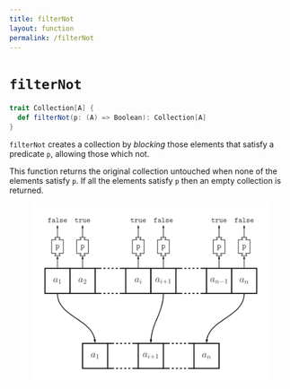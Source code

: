 ```yaml
---
title: filterNot
layout: function
permalink: /filterNot
---
```


# `filterNot`

~~~ scala
trait Collection[A] {
  def filterNot(p: (A) => Boolean): Collection[A]
}
~~~

`filterNot` creates a collection by _blocking_ those elements that satisfy
a predicate `p`, allowing those which not.

This function returns the original collection untouched when none of the elements
satisfy `p`. If all the elements satisfy `p` then an empty collection is returned.

<figure class="diagram">
  <img src="images/filterNot.svg" alt="filterNot function">
  <!-- <figcaption class="diagram-desc"><code>filterNot</code> uses <code>p</code> to classify elements into two groups</figcaption> -->
</figure>
